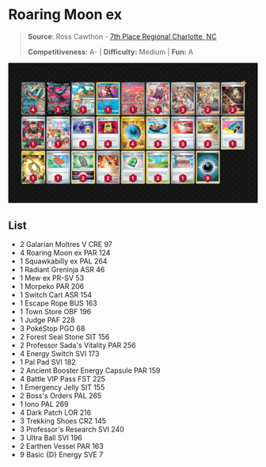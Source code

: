 # Roaring Moon ex

> **Source**: Ross Cawthon - [7th Place Regional Charlotte, NC](https://limitlesstcg.com/decks/list/9779)
> 
> **Competitiveness:** A- | **Difficulty:** Medium | **Fun:** A

![decklist](../../!Images/Standard/09BST-PAF/Roaring%20Moon%20ex.PNG)

## List
* 2 Galarian Moltres V CRE 97
* 4 Roaring Moon ex PAR 124
* 1 Squawkabilly ex PAL 264
* 1 Radiant Greninja ASR 46
* 1 Mew ex PR-SV 53
* 1 Morpeko PAR 206
* 1 Switch Cart ASR 154
* 1 Escape Rope BUS 163
* 1 Town Store OBF 196
* 1 Judge PAF 228
* 3 PokéStop PGO 68
* 2 Forest Seal Stone SIT 156
* 2 Professor Sada's Vitality PAR 256
* 4 Energy Switch SVI 173
* 1 Pal Pad SVI 182
* 2 Ancient Booster Energy Capsule PAR 159
* 4 Battle VIP Pass FST 225
* 1 Emergency Jelly SIT 155
* 2 Boss's Orders PAL 265
* 1 Iono PAL 269
* 4 Dark Patch LOR 216
* 3 Trekking Shoes CRZ 145
* 3 Professor's Research SVI 240
* 3 Ultra Ball SVI 196
* 2 Earthen Vessel PAR 163
* 9 Basic {D} Energy SVE 7
